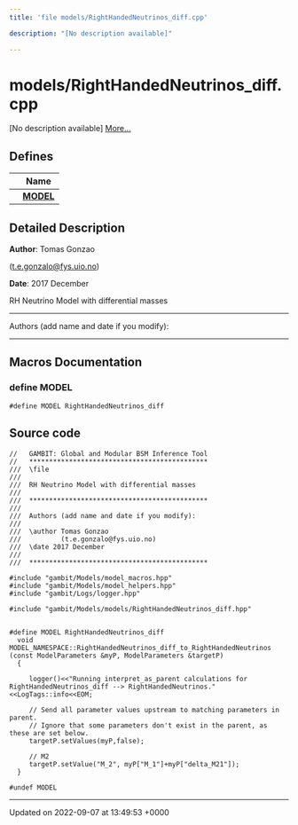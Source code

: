 ```yaml
---
title: 'file models/RightHandedNeutrinos_diff.cpp'

description: "[No description available]"

---
```


# models/RightHandedNeutrinos_diff.cpp



[No description available] [More...](#detailed-description)

## Defines

|                | Name           |
| -------------- | -------------- |
|  | **[MODEL](/documentation/code/files/righthandedneutrinos__diff_8cpp/#define-model)**  |

## Detailed Description


**Author**: Tomas Gonzao 

 ([t.e.gonzalo@fys.uio.no](mailto:t.e.gonzalo@fys.uio.no)) 

**Date**: 2017 December

RH Neutrino Model with differential masses



------------------

Authors (add name and date if you modify):



------------------




## Macros Documentation

### define MODEL

```
#define MODEL RightHandedNeutrinos_diff
```


## Source code

```
//   GAMBIT: Global and Modular BSM Inference Tool
//   *********************************************
///  \file
///
///  RH Neutrino Model with differential masses
///
///  *********************************************
///
///  Authors (add name and date if you modify):
///   
///  \author Tomas Gonzao  
///          (t.e.gonzalo@fys.uio.no)
///  \date 2017 December
///
///  *********************************************

#include "gambit/Models/model_macros.hpp"
#include "gambit/Models/model_helpers.hpp"
#include "gambit/Logs/logger.hpp"

#include "gambit/Models/models/RightHandedNeutrinos_diff.hpp"


#define MODEL RightHandedNeutrinos_diff 
  void MODEL_NAMESPACE::RightHandedNeutrinos_diff_to_RightHandedNeutrinos (const ModelParameters &myP, ModelParameters &targetP)
  {

     logger()<<"Running interpret_as_parent calculations for RightHandedNeutrinos_diff --> RightHandedNeutrinos."<<LogTags::info<<EOM;
     
     // Send all parameter values upstream to matching parameters in parent.
     // Ignore that some parameters don't exist in the parent, as these are set below.
     targetP.setValues(myP,false);

     // M2
     targetP.setValue("M_2", myP["M_1"]+myP["delta_M21"]);
  }

#undef MODEL
```


-------------------------------

Updated on 2022-09-07 at 13:49:53 +0000
